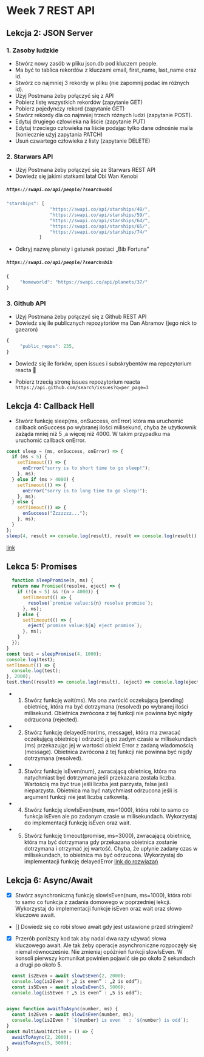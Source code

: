 # Week 7 REST API

## Lekcja 2: JSON Server

### 1. Zasoby ludzkie
* Stwórz nowy zasób w pliku json.db pod kluczem people.
* Ma być to tablica rekordów z kluczami email, first_name, last_name oraz id.
* Stwórz co najmniej 3 rekordy w pliku (nie zapomnij podać im różnych id).
* Użyj Postmana żeby połączyć się z API
* Pobierz listę wszystkich rekordów (zapytanie GET)
* Pobierz pojedynczy rekord (zapytanie GET)
* Stwórz rekordy dla co najmniej trzech różnych ludzi (zapytanie POST).
* Edytuj drugiego człowieka na liście (zapytanie PUT)
* Edytuj trzeciego człowieka na liście podając tylko dane odnośnie maila (koniecznie użyj zapytania PATCH)
* Usuń czwartego człowieka z listy (zapytanie DELETE)
### 2. Starwars API
* Użyj Postmana żeby połączyć się ze Starwars REST API
* Dowiedz się jakimi statkami latał Obi Wan Kenobi
##### `https://swapi.co/api/people/?search=obi`
```javascript
"starships": [
                "https://swapi.co/api/starships/48/",
                "https://swapi.co/api/starships/59/",
                "https://swapi.co/api/starships/64/",
                "https://swapi.co/api/starships/65/",
                "https://swapi.co/api/starships/74/"
            ]
```
* Odkryj nazwę planety i gatunek postaci „Bib Fortuna”
##### `https://swapi.co/api/people/?search=bib`
```javascript
{
     "homeworld": "https://swapi.co/api/planets/37/"
}
```
### 3. Github API
* Użyj Postmana żeby połączyć się z Github REST API
* Dowiedz się ile publicznych repozytoriów ma Dan Abramov (jego nick to gaearon)
```javascript
{
     "public_repos": 235,
}
```
* Dowiedz się ile forków, open issues i subskrybentów ma repozytorium reacta 🙂

* Pobierz trzecią stronę issues repozytorium reacta
`https://api.github.com/search/issues?q=per_page=3`

## Lekcja 4: Callback Hell

* Stwórz funkcję sleep(ms, onSuccess, onError) która ma uruchomić callback onSuccess po wybranej ilości milisekund, chyba że użytkownik zażąda mniej niż 5 ,a więcej niż 4000. W takim przypadku ma uruchomić callback onError.

```javascript
const sleep = (ms, onSuccess, onError) => {
  if (ms < 5) {
    setTimeout(() => {
      onError("sorry is to short time to go sleep!");
    }, ms);
  } else if (ms > 4000) {
    setTimeout(() => {
      onError("sorry is to long time to go sleep!");
    }, ms);
  } else {
    setTimeout(() => {
      onSuccess("Zzzzzzz...");
    }, ms);
  }
};
sleep(4, result => console.log(result), result => console.log(result));
```
[link](https://codesandbox.io/s/callback-exemple-xdo8o)

## Lekca 5: Promises

```javascript
  function sleepPromise(n, ms) {
  return new Promise((resolve, eject) => {
    if (!(n < 5) && !(n > 4000)) {
      setTimeout(() => {
        resolve(`promise value:${n} resolve promise`);
      }, ms);
    } else {
      setTimeout(() => {
        eject(`promise value:${n} eject promise`);
      }, ms);
    }
  });
}
const test = sleepPromise(4, 1000);
console.log(test);
setTimeout(() => {
  console.log(test);
}, 2000);
test.then((result) => console.log(result), (eject) => console.log(eject));

```
* 1. Stwórz funkcję wait(ms). Ma ona zwrócić oczekującą (pending) obietnicę, która ma być dotrzymana (resolved) po wybranej ilości milisekund. Obietnica zwrócona z tej funkcji nie powinna być nigdy odrzucona (rejected).
* 2. Stwórz funkcję delayedError(ms, message), która ma zwracać oczekującą obietnicę i odrzucić ją po zadym czasie w milisekundach (ms) przekazując jej w wartości obiekt Error z zadaną wiadomością (message). Obietnica zwrócona z tej funkcji nie powinna być nigdy dotrzymana (resolved).
* 3. Stwórz funkcję isEven(num), zwracającą obietnicę, która ma natychmiast być dotrzymana jeśli przekazana została liczba. Wartością ma być true jeśli liczba jest parzysta, false jeśli nieparzysta. Obietnica ma być natychmiast odrzucona jeśli is argument funkcji nie jest liczbą całkowitą.
* 4. Stwórz funkcję slowIsEven(num, ms=1000), która robi to samo co funkcja isEven ale po zadanym czasie w milisekundach. Wykorzystaj do implementacji funkcję isEven oraz wait.
* 5. Stwórz funkcję timeout(promise, ms=3000), zwracającą obietnicę, która ma być dotrzymana gdy przekazana obietnica zostanie dotrzymana i otrzymać jej wartość. Chyba, że upłynie zadany czas w milisekundach, to obietnica ma być odrzucona. Wykorzystaj do implementacji funkcję delayedError
[link do rozwiązań](https://codesandbox.io/s/callback-exemple-xdo8o)

## Lekcja 6: Async/Await

- [x] Stwórz asynchroniczną funkcję slowIsEven(num, ms=1000), która robi to samo co funkcja z zadania domowego w poprzedniej lekcji. Wykorzystaj do implementacji funkcje isEven oraz wait oraz słowo kluczowe await.
- [] Dowiedz się co robi słowo await gdy jest ustawione przed stringiem?
- [x] Przerób poniższy kod tak aby nadal dwa razy używać słowa kluczowego await. Ale tak żeby operacje asynchroniczne rozpoczęły się niemal równocześnie. Nie zmieniaj opóźnień funkcji slowIsEven. W konsoli pierwszy komunikat powinien pojawić sie po około 2 sekundach a drugi po około 5.
```javascript
  const is2Even = await slowIsEven(2, 2000);
  console.log(is2Even ? „2 is even” : „2 is odd”);
  const is5Even = await slowIsEven(5, 5000);
  console.log(is5Even ? „5 is even” : „5 is odd”);


async function awaitToAsync(number, ms) {
  const is2Even = await slowIsEven(number, ms);
  console.log(is2Even ? `${number} is even ` : `${number} is odd`);
}
const multiAwaitActive = () => {
  awaitToAsync(2, 2000);
  awaitToAsync(5, 5000);
}
```